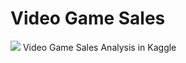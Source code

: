 # Video Game Sales

![](https://github.com/TacoBadger/NetflixDataset/blob/main/dataset.png?raw=true)
Video Game Sales Analysis in Kaggle
